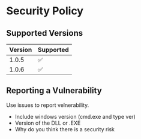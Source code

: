 # Security Policy

## Supported Versions


| Version | Supported          |
| ------- | ------------------ |
| 1.0.5   | :white_check_mark: |
| 1.0.6   | ✅                |

## Reporting a Vulnerability

Use issues to report velnerability.

- Include windows version (cmd.exe and type ver)
- Version of the DLL or .EXE
- Why do you think there is a security risk

